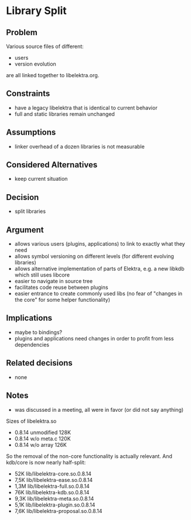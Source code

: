 # Library Split

## Problem

Various source files of different:

- users
- version evolution

are all linked together to libelektra.org.

## Constraints

- have a legacy libelektra that is identical to current behavior
- full and static libraries remain unchanged

## Assumptions

- linker overhead of a dozen libraries is not measurable

## Considered Alternatives

- keep current situation

## Decision

- split libraries

## Argument

- allows various users (plugins, applications) to link to exactly what they need
- allows symbol versioning on different levels (for different evolving libraries)
- allows alternative implementation of parts of Elektra, e.g. a new libkdb which still uses libcore
- easier to navigate in source tree
- facilitates code reuse between plugins
- easier entrance to create commonly used libs (no fear of "changes in the core" for some helper functionality)

## Implications

- maybe to bindings?
- plugins and applications need changes in order to profit from less dependencies

## Related decisions

- none

## Notes

- was discussed in a meeting, all were in favor (or did not say anything)

Sizes of libelektra.so

- 0.8.14 unmodified 128K
- 0.8.14 w/o meta.c 120K
- 0.8.14 w/o array  126K

So the removal of the non-core functionality is actually relevant.
And kdb/core is now nearly half-split:

-  52K lib/libelektra-core.so.0.8.14
- 7,5K lib/libelektra-ease.so.0.8.14
- 1,3M lib/libelektra-full.so.0.8.14
-  76K lib/libelektra-kdb.so.0.8.14
- 9,3K lib/libelektra-meta.so.0.8.14
- 5,1K lib/libelektra-plugin.so.0.8.14
- 7,6K lib/libelektra-proposal.so.0.8.14

